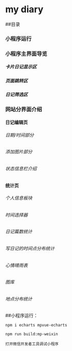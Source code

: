 # my diary

##目录
### 小程序运行	
### 小程序主界面导览
##### 卡片日记显示区
##### 页面跳转区	
##### 日记筛选区	
### 网站分界面介绍	
#### 日记编辑页	
###### 日期/时间部分	
###### 添加图片部分	
###### 状态信息栏介绍	
#### 统计页	
###### 个人信息板块	
###### 时间选择器	
###### 日记篇数统计	
###### 写日记的时间点分布统计	
###### 心情晴雨表	
###### 图库	
###### 地点分布统计	

##小程序运行：
```
npm i echarts mpvue-echarts
```
 
```
npm run build:mp-weixin
```

```
打开微信开发者工具调试小程序
```
